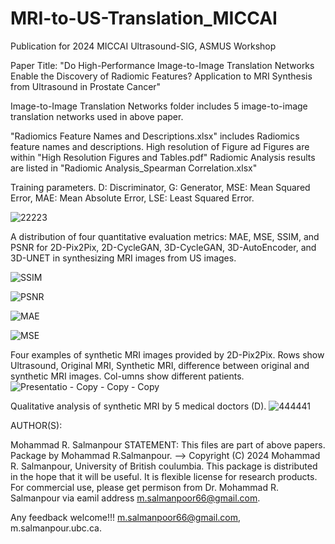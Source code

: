 # MRI-to-US-Translation_MICCAI
Publication for 2024 MICCAI Ultrasound-SIG, ASMUS Workshop

Paper Title: "Do High-Performance Image-to-Image Translation Networks Enable the Discovery of Radiomic Features? Application to MRI Synthesis from Ultrasound in Prostate Cancer"

Image-to-Image Translation Networks folder includes 5 image-to-image translation networks used in above paper.

"Radiomics Feature Names and Descriptions.xlsx" includes Radiomics feature names and descriptions.
High resolution of Figure ad Figures are within "High Resolution Figures and Tables.pdf" 
Radiomic Analysis results are listed in "Radiomic Analysis_Spearman Correlation.xlsx"

Training parameters. D: Discriminator, G: Generator, MSE: Mean Squared Error, MAE: Mean Absolute Error, LSE: Least Squared Error.

![22223](https://github.com/user-attachments/assets/03a81fb0-394f-4e3f-b2f2-b33210e31fff)


A distribution of four quantitative evaluation metrics: MAE, MSE, SSIM, and PSNR for 2D-Pix2Pix, 2D-CycleGAN, 3D-CycleGAN, 3D-AutoEncoder, and 3D-UNET in synthesizing MRI images from US images.

![SSIM](https://github.com/user-attachments/assets/3d772bb0-7d4b-4bbd-9373-a62035b07c69)

![PSNR](https://github.com/user-attachments/assets/e0da95f6-824f-4c21-8650-15ca059b0211)

![MAE](https://github.com/user-attachments/assets/8cbfda84-cec3-4fd3-bc61-5d800582ad85)

![MSE](https://github.com/user-attachments/assets/b712c614-c828-49f1-aca6-4fdb69f632fd)

Four examples of synthetic MRI images provided by 2D-Pix2Pix. Rows show Ultrasound, Original MRI, Synthetic MRI, difference between original and synthetic MRI images. Col-umns show different patients.
![Presentatio - Copy - Copy - Copy](https://github.com/user-attachments/assets/76f8403a-4bcb-4c0e-9346-509c10cc0d26)

Qualitative analysis of synthetic MRI by 5 medical doctors (D).
![444441](https://github.com/user-attachments/assets/10d4672e-da38-4ecf-9027-98558bbff90f)


AUTHOR(S):

Mohammad R. Salmanpour STATEMENT: This files are part of above papers. Package by Mohammad R.Salmanpour. --> Copyright (C) 2024 Mohammad R. Salmanpour, University of British coulumbia. This package is distributed in the hope that it will be useful. It is flexible license for research products. For commercial use, please get permison from Dr. Mohammad R. Salmanpour via eamil address m.salmanpoor66@gmail.com.

Any feedback welcome!!! m.salmanpoor66@gmail.com, m.salmanpour.ubc.ca.
